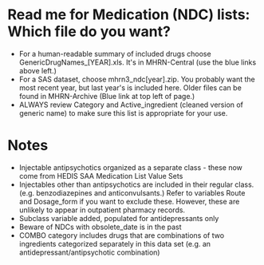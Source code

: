 # Read me for Medication (NDC) lists: Which file do you want?

 * For a human-readable summary of included drugs choose GenericDrugNames_[YEAR].xls.  It's in MHRN-Central (use the blue links above left.)
 * For a SAS dataset, choose mhrn3_ndc[year].zip.  You probably want the most recent year, but last year's is included here.  Older files can be found in MHRN-Archive (Blue link at top left of page.)
 * ALWAYS review Category and Active_ingredient (cleaned version of generic name) to make sure this list is appropriate for your use.

 
# Notes
* Injectable antipsychotics organized as a separate class - these now come from HEDIS SAA Medication List Value Sets
* Injectables other than antipsychotics are included in their regular class. (e.g. benzodiazepines and anticonvulsants.)  Refer to variables Route and Dosage_form if you want to exclude these. However, these are unlikely to appear in outpatient pharmacy records.
* Subclass variable added, populated for antidepressants only
* Beware of NDCs with obsolete_date is in the past
* COMBO category includes drugs that are combinations of two ingredients categorized separately in this data set (e.g. an antidepressant/antipsychotic combination)




